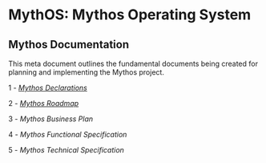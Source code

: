 # MythOS: Mythos Operating System
## Mythos Documentation

This meta document outlines the fundamental documents being created for planning and implementing the Mythos project.


1 - [*Mythos Declarations*](Declarations.md)

2 - [*Mythos Roadmap*](Roadmap.md)

3 - *Mythos Business Plan*

4 - *Mythos Functional Specification*

5 - *Mythos Technical Specification*
